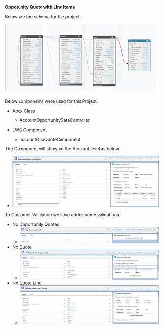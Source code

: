 **Oppotunity Quote with Line Items**

Below are the schema for the project.

![Alt text](https://github.com/lalitjanwa/OpportunityQuote/blob/main/images/schema.png)

Below components were used for this Project.
* Apex Class
  - AccountOpportunityDataController

* LWC Component
  - accountOppQuoteComponent
 
The Component will show on the Account level as below.
-  ![Alt text](https://github.com/lalitjanwa/OpportunityQuote/blob/main/images/quote_line_records.png)

To Customer Validation we have added some validations.
-  No Opportunity Quotes
    - ![Alt text](https://github.com/lalitjanwa/OpportunityQuote/blob/main/images/no_opp_quote.png)
-  No Quote
    -  ![Alt text](https://github.com/lalitjanwa/OpportunityQuote/blob/main/images/no_quote.png)
- No Quote Line
  -  ![Alt text](https://github.com/lalitjanwa/OpportunityQuote/blob/main/images/no_quote_line.png)


